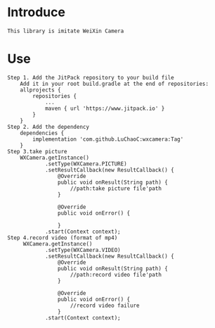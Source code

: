 # Introduce
	This library is imitate WeiXin Camera
# Use
	Step 1. Add the JitPack repository to your build file
        Add it in your root build.gradle at the end of repositories:
        allprojects {
            repositories {
                ...
                maven { url 'https://www.jitpack.io' }
            }
	    }
    Step 2. Add the dependency
        dependencies {
	        implementation 'com.github.LuChaoC:wxcamera:Tag'
	    }
    Step 3.take picture
        WXCamera.getInstance()
                .setType(WXCamera.PICTURE)
                .setResultCallback(new ResultCallback() {
                    @Override
                    public void onResult(String path) {
                        //path:take picture file'path
                    }

                    @Override
                    public void onError() {

                    }
                .start(Context context);
	Step 4.record video (format of mp4)
         WXCamera.getInstance()
                .setType(WXCamera.VIDEO)
                .setResultCallback(new ResultCallback() {
                    @Override
                    public void onResult(String path) {
                        //path:record video file'path
                    }

                    @Override
                    public void onError() {
                        //record video failure
                    }
                .start(Context context);
